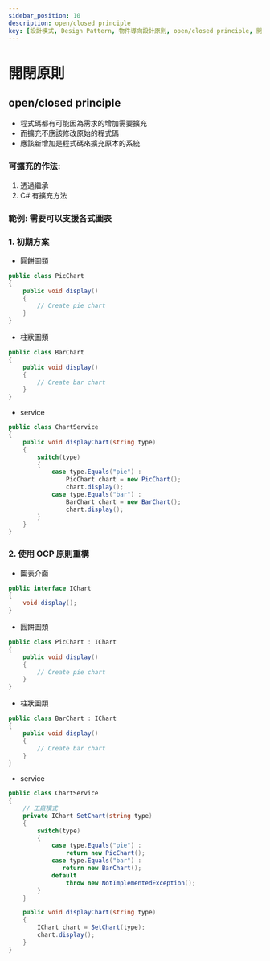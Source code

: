 ```yaml
---
sidebar_position: 10
description: open/closed principle 
key: [設計模式, Design Pattern, 物件導向設計原則, open/closed principle, 開閉原則]
---
```


# 開閉原則
## open/closed principle
- 程式碼都有可能因為需求的增加需要擴充
- 而擴充不應該修改原始的程式碼
- 應該新增加是程式碼來擴充原本的系統

### 可擴充的作法:

1. 透過繼承
2. C# 有擴充方法

### 範例: 需要可以支援各式圖表

### 1. 初期方案

- 圓餅圖類

```csharp
public class PicChart
{
    public void display()
    {
        // Create pie chart
    }
}
```

- 柱狀圖類

```csharp
public class BarChart
{
    public void display()
    {
        // Create bar chart
    }
}
```

- service

```csharp
public class ChartService
{
    public void displayChart(string type)
    {
        switch(type)
        {
            case type.Equals("pie") :
                PicChart chart = new PicChart();
                chart.display();
            case type.Equals("bar") :
                BarChart chart = new BarChart();
                chart.display();
        }
    }
}
```

### 2. 使用 OCP 原則重構

- 圖表介面

```csharp
public interface IChart
{
    void display();
}
```

- 圓餅圖類

```csharp
public class PicChart : IChart
{
    public void display()
    {
        // Create pie chart
    }
}
```

- 柱狀圖類

```csharp
public class BarChart : IChart
{
    public void display()
    {
        // Create bar chart
    }
}
```

- service

```csharp
public class ChartService
{
    // 工廠模式
    private IChart SetChart(string type)
    {
        switch(type)
        {
            case type.Equals("pie") :
                return new PicChart();
            case type.Equals("bar") :
               return new BarChart();
            default
                throw new NotImplementedException();
        }
    }

    public void displayChart(string type)
    {
        IChart chart = SetChart(type);
        chart.display();
    }
}
```
